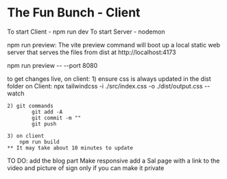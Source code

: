 # The Fun Bunch - Client

To start Client - npm run dev
To start Server - nodemon

npm run preview: The vite preview command will boot up a local static web server that serves the files from dist at http://localhost:4173 

npm run preview -- --port 8080

to get changes live, on client:
    1) ensure css is always updated in the dist folder on Client: npx tailwindcss -i ./src/index.css -o ./dist/output.css --watch

    2) git commands
            git add -A
            git commit -m ""
            git push
    
    3) on client
        npm run build
    ** It may take about 10 minutes to update

TO DO:
 add the blog part
 Make responsive
 add a Sal page with a link to the video and picture of sign only if you can make it private
